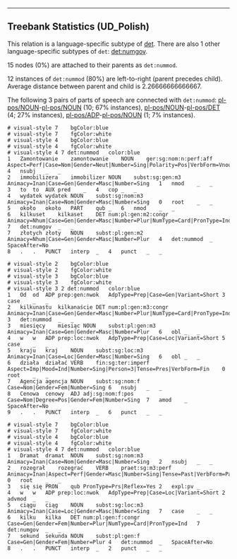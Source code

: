 

--------------------------------------------------------------------------------

## Treebank Statistics (UD_Polish)

This relation is a language-specific subtype of [det]().
There are also 1 other language-specific subtypes of `det`: [det:numgov]().

15 nodes (0%) are attached to their parents as `det:nummod`.

12 instances of `det:nummod` (80%) are left-to-right (parent precedes child).
Average distance between parent and child is 2.26666666666667.

The following 3 pairs of parts of speech are connected with `det:nummod`: [pl-pos/NOUN]()-[pl-pos/NOUN]() (10; 67% instances), [pl-pos/NOUN]()-[pl-pos/DET]() (4; 27% instances), [pl-pos/ADP]()-[pl-pos/NOUN]() (1; 7% instances).


~~~ conllu
# visual-style 7	bgColor:blue
# visual-style 7	fgColor:white
# visual-style 4	bgColor:blue
# visual-style 4	fgColor:white
# visual-style 4 7 det:nummod	color:blue
1	Zamontowanie	zamontowanie	NOUN	ger:sg:nom:n:perf:aff	Aspect=Perf|Case=Nom|Gender=Neut|Number=Sing|Polarity=Pos|VerbForm=Vnoun	4	nsubj	_	_
2	immobilizera	immobilizer	NOUN	subst:sg:gen:m3	Animacy=Inan|Case=Gen|Gender=Masc|Number=Sing	1	nmod	_	_
3	to	to	AUX	pred	_	4	cop	_	_
4	wydatek	wydatek	NOUN	subst:sg:nom:m3	Animacy=Inan|Case=Nom|Gender=Masc|Number=Sing	0	root	_	_
5	około	około	PART	qub	_	6	nmod	_	_
6	kilkuset	kilkaset	DET	num:pl:gen:m2:congr	Animacy=Nhum|Case=Gen|Gender=Masc|Number=Plur|NumType=Card|PronType=Ind	7	det:numgov	_	_
7	złotych	złoty	NOUN	subst:pl:gen:m2	Animacy=Nhum|Case=Gen|Gender=Masc|Number=Plur	4	det:nummod	_	SpaceAfter=No
8	.	.	PUNCT	interp	_	4	punct	_	_

~~~


~~~ conllu
# visual-style 2	bgColor:blue
# visual-style 2	fgColor:white
# visual-style 3	bgColor:blue
# visual-style 3	fgColor:white
# visual-style 3 2 det:nummod	color:blue
1	Od	od	ADP	prep:gen:nwok	AdpType=Prep|Case=Gen|Variant=Short	3	case	_	_
2	kilkunastu	kilkanaście	DET	num:pl:gen:m3:congr	Animacy=Inan|Case=Gen|Gender=Masc|Number=Plur|NumType=Card|PronType=Ind	3	det:nummod	_	_
3	miesięcy	miesiąc	NOUN	subst:pl:gen:m3	Animacy=Inan|Case=Gen|Gender=Masc|Number=Plur	6	obl	_	_
4	w	w	ADP	prep:loc:nwok	AdpType=Prep|Case=Loc|Variant=Short	5	case	_	_
5	kraju	kraj	NOUN	subst:sg:loc:m3	Animacy=Inan|Case=Loc|Gender=Masc|Number=Sing	6	obl	_	_
6	działa	działać	VERB	fin:sg:ter:imperf	Aspect=Imp|Mood=Ind|Number=Sing|Person=3|Tense=Pres|VerbForm=Fin	0	root	_	_
7	Agencja	agencja	NOUN	subst:sg:nom:f	Case=Nom|Gender=Fem|Number=Sing	6	nsubj	_	_
8	Cenowa	cenowy	ADJ	adj:sg:nom:f:pos	Case=Nom|Degree=Pos|Gender=Fem|Number=Sing	7	amod	_	SpaceAfter=No
9	.	.	PUNCT	interp	_	6	punct	_	_

~~~


~~~ conllu
# visual-style 7	bgColor:blue
# visual-style 7	fgColor:white
# visual-style 4	bgColor:blue
# visual-style 4	fgColor:white
# visual-style 4 7 det:nummod	color:blue
1	Dramat	dramat	NOUN	subst:sg:nom:m3	Animacy=Inan|Case=Nom|Gender=Masc|Number=Sing	2	nsubj	_	_
2	rozegrał	rozegrać	VERB	praet:sg:m3:perf	Animacy=Inan|Aspect=Perf|Gender=Masc|Number=Sing|Tense=Past|VerbForm=Part|Voice=Act	0	root	_	_
3	się	się	PRON	qub	PronType=Prs|Reflex=Yes	2	expl:pv	_	_
4	w	w	ADP	prep:loc:nwok	AdpType=Prep|Case=Loc|Variant=Short	2	advmod	_	_
5	ciągu	ciąg	NOUN	subst:sg:loc:m3	Animacy=Inan|Case=Loc|Gender=Masc|Number=Sing	7	case	_	_
6	kilku	kilka	DET	num:pl:gen:f:congr	Case=Gen|Gender=Fem|Number=Plur|NumType=Card|PronType=Ind	7	det:numgov	_	_
7	sekund	sekunda	NOUN	subst:pl:gen:f	Case=Gen|Gender=Fem|Number=Plur	4	det:nummod	_	SpaceAfter=No
8	.	.	PUNCT	interp	_	2	punct	_	_

~~~


